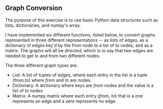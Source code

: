 ## Graph Conversion

The purpose of this exercise is to use basic Python data structures such as lists, dictionaries, and numpy's array.

I have implemented six different functions, listed below, to convert graphs represented in three different representations -- as lists of edges, as a dictionary of edges key'd by the from node to a list of to nodes, and as a matrix. The graphs will all be *directed*, which is to say that two edges are needed to get to and from two different nodes.

The three different graph types are:

- List: A list of tuples of edges, where each entry in the list is a tuple (from,to) where $from$ and $to$ are nodes.
- Dictionary: A dictionary where keys are $from$ nodes and the value is a *list* of $to$ nodes
- Matrix: A numpy matrix where each entry ($from$, $to$) that is a one represents an edge and a zero represents no edge.


